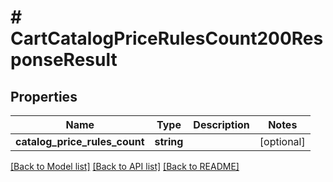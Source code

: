 # # CartCatalogPriceRulesCount200ResponseResult

## Properties

Name | Type | Description | Notes
------------ | ------------- | ------------- | -------------
**catalog_price_rules_count** | **string** |  | [optional]

[[Back to Model list]](../../README.md#models) [[Back to API list]](../../README.md#endpoints) [[Back to README]](../../README.md)
